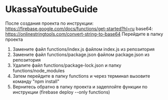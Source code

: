 # UkassaYoutubeGuide

После создания проекта по инструкции: https://firebase.google.com/docs/functions/get-started?hl=ru
base64: https://onlinestringtools.com/convert-string-to-base64
Перейдите в папку проекта
1) Замените файл functions/index.js файлом index.js из репозитория
2) Замените файл functions/package.json файлом package.json из репозитория
3) Удалите файл functions/package-lock.json и папку functions/node_modules
4) Затем перейдите в папку functions и через терминал вызовите команду "npm install"
5) Вернитесь обратно в папку проекта и задеплойте функции по инструкции (firebase deploy --only functions)
